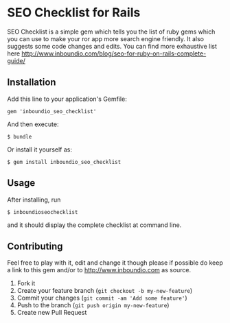 # SEO Checklist for Rails

SEO Checklist is a simple gem which tells you the list of ruby gems which you can use to make your ror app more search engine friendly. It also suggests some code changes and edits. You can find more exhaustive list here http://www.inboundio.com/blog/seo-for-ruby-on-rails-complete-guide/

## Installation

Add this line to your application's Gemfile:

    gem 'inboundio_seo_checklist'

And then execute:

    $ bundle

Or install it yourself as:

    $ gem install inboundio_seo_checklist

## Usage

After installing, run 

    $ inboundioseochecklist

and it should display the complete checklist at command line.

## Contributing

Feel free to play with it, edit and change it though please if possible do keep a link to this gem and/or to http://www.inboundio.com as source.

1. Fork it
2. Create your feature branch (`git checkout -b my-new-feature`)
3. Commit your changes (`git commit -am 'Add some feature'`)
4. Push to the branch (`git push origin my-new-feature`)
5. Create new Pull Request
